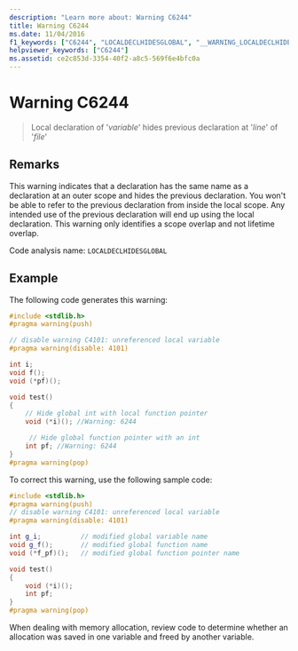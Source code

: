 ```yaml
---
description: "Learn more about: Warning C6244"
title: Warning C6244
ms.date: 11/04/2016
f1_keywords: ["C6244", "LOCALDECLHIDESGLOBAL", "__WARNING_LOCALDECLHIDESGLOBAL"]
helpviewer_keywords: ["C6244"]
ms.assetid: ce2c853d-3354-40f2-a8c5-569f6e4bfc0a
---
```

# Warning C6244

> Local declaration of '*variable*' hides previous declaration at '*line*' of '*file*'

## Remarks

This warning indicates that a declaration has the same name as a declaration at an outer scope and hides the previous declaration. You won't be able to refer to the previous declaration from inside the local scope. Any intended use of the previous declaration will end up using the local declaration. This warning only identifies a scope overlap and not lifetime overlap.

Code analysis name: `LOCALDECLHIDESGLOBAL`

## Example

The following code generates this warning:

```cpp
#include <stdlib.h>
#pragma warning(push)

// disable warning C4101: unreferenced local variable
#pragma warning(disable: 4101)

int i;
void f();
void (*pf)();

void test()
{
    // Hide global int with local function pointer
    void (*i)(); //Warning: 6244

     // Hide global function pointer with an int
    int pf; //Warning: 6244
}
#pragma warning(pop)
```

To correct this warning, use the following sample code:

```cpp
#include <stdlib.h>
#pragma warning(push)
// disable warning C4101: unreferenced local variable
#pragma warning(disable: 4101)

int g_i;          // modified global variable name
void g_f();       // modified global function name
void (*f_pf)();   // modified global function pointer name

void test()
{
    void (*i)();
    int pf;
}
#pragma warning(pop)
```

When dealing with memory allocation, review code to determine whether an allocation was saved in one variable and freed by another variable.
